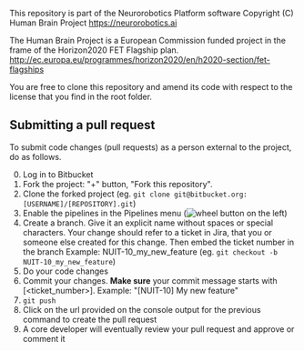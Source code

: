 This repository is part of the Neurorobotics Platform software
Copyright (C) Human Brain Project
https://neurorobotics.ai

The Human Brain Project is a European Commission funded project
in the frame of the Horizon2020 FET Flagship plan.
http://ec.europa.eu/programmes/horizon2020/en/h2020-section/fet-flagships

You are free to clone this repository and amend its code with respect to
the license that you find in the root folder.

## Submitting a pull request

To submit code changes (pull requests) as a person external to the project, do as follows.

0. Log in to Bitbucket
1. Fork the project: "+" button, "Fork this repository".
2. Clone the forked project (eg. ```git clone git@bitbucket.org:[USERNAME]/[REPOSITORY].git```)
3. Enable the pipelines in the Pipelines menu (![wheel](https://bitbucket-connect-icons.s3.amazonaws.com/add-on/icons/62acf41d-386f-49fd-b823-4f86445390e2.svg) button on the left)
4. Create a branch. Give it an explicit name without spaces or special characters. Your change should refer to a ticket in Jira, that you or someone else created for this change. Then embed the ticket number in the branch
 Example: NUIT-10_my_new_feature
 (eg. ```git checkout -b NUIT-10_my_new_feature```)
5. Do your code changes
6. Commit your changes. 
  **Make sure** your commit message starts with [<ticket_number>].
   Example: "[NUIT-10] My new feature"
7. ```git push```
8. Click on the url provided on the console output for the previous command to create the pull request
9. A core developer will eventually review your pull request and approve or comment it

